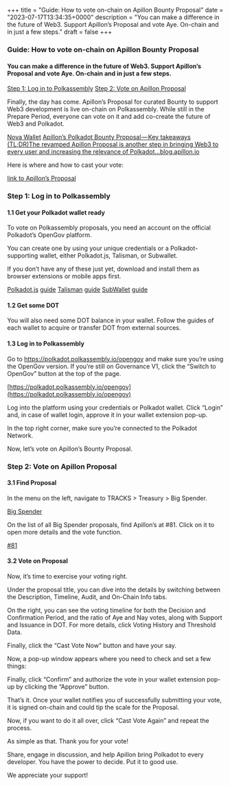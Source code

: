 +++
title = "Guide: How to vote on-chain on Apillon Bounty Proposal"
date = "2023-07-17T13:34:35+0000"
description = "You can make a difference in the future of Web3. Support Apillon’s Proposal and vote Aye. On-chain and in just a few steps."
draft = false
+++

### Guide: How to vote on-chain on Apillon Bounty Proposal


#### You can make a difference in the future of Web3. Support Apillon’s Proposal and vote Aye. On-chain and in just a few steps.

[Step 1: Log in to Polkassembly](#5356)
[Step 2: Vote on Apillon Proposal](#2a16)

Finally, the day has come. Apillon’s Proposal for curated Bounty to support Web3 development is live on-chain on Polkassembly. While still in the Prepare Period, everyone can vote on it and add co-create the future of Web3 and Polkadot.

[Nova Wallet](https://novawallet.io/)
[Apillon’s Polkadot Bounty Proposal — Key takeaways (TL;DR)The revamped Apillon Proposal is another step in bringing Web3 to every user and increasing the relevance of Polkadot…blog.apillon.io](https://blog.apillon.io/apillons-polkadot-bounty-proposal-key-takeaways-tl-dr-524cc2978343)

Here is where and how to cast your vote:

[link to Apillon’s Proposal](https://polkadot.polkassembly.io/referenda/81)

### Step 1: Log in to Polkassembly


#### 1.1 Get your Polkadot wallet ready


To vote on Polkassembly proposals, you need an account on the official Polkadot’s OpenGov platform.


You can create one by using your unique credentials or a Polkadot-supporting wallet, either Polkadot.js, Talisman, or Subwallet.


If you don’t have any of these just yet, download and install them as browser extensions or mobile apps first.

[Polkadot.js](https://polkadot.js.org/extension/)
[guide](https://www.youtube.com/watch?v=sy7lvAqyzkY)
[Talisman](https://www.talisman.xyz/)
[guide](https://www.youtube.com/watch?v=JevNbPem3gQ)
[SubWallet](https://www.subwallet.app/)
[guide](https://docs.subwallet.app/main/extension-user-guide/getting-started/install-subwallet)

#### 1.2 Get some DOT


You will also need some DOT balance in your wallet. Follow the guides of each wallet to acquire or transfer DOT from external sources.


#### 1.3 Log in to Polkassembly


Go to https://polkadot.polkassembly.io/opengov and make sure you’re using the OpenGov version. If you’re still on Governance V1, click the “Switch to OpenGov” button at the top of the page.

[https://polkadot.polkassembly.io/opengov](https://polkadot.polkassembly.io/opengov)

Log into the platform using your credentials or Polkadot wallet. Click “Login” and, in case of wallet login, approve it in your wallet extension pop-up.


In the top right corner, make sure you’re connected to the Polkadot Network.


Now, let’s vote on Apillon’s Bounty Proposal.


### Step 2: Vote on Apillon Proposal


#### 3.1 Find Proposal


In the menu on the left, navigate to TRACKS > Treasury > Big Spender.

[Big Spender](https://polkadot.polkassembly.io/big-spender)

On the list of all Big Spender proposals, find Apillon’s at #81. Click on it to open more details and the vote function.

[#81](https://polkadot.polkassembly.io/referenda/81)

#### 3.2 Vote on Proposal


Now, it’s time to exercise your voting right.


Under the proposal title, you can dive into the details by switching between the Description, Timeline, Audit, and On-Chain Info tabs.


On the right, you can see the voting timeline for both the Decision and Confirmation Period, and the ratio of Aye and Nay votes, along with Support and Issuance in DOT. For more details, click Voting History and Threshold Data.


Finally, click the “Cast Vote Now” button and have your say.


Now, a pop-up window appears where you need to check and set a few things:


Finally, click “Confirm” and authorize the vote in your wallet extension pop-up by clicking the “Approve” button.


That’s it. Once your wallet notifies you of successfully submitting your vote, it is signed on-chain and could tip the scale for the Proposal.


Now, if you want to do it all over, click “Cast Vote Again” and repeat the process.


As simple as that. Thank you for your vote!


Share, engage in discussion, and help Apillon bring Polkadot to every developer. You have the power to decide. Put it to good use.


We appreciate your support!


